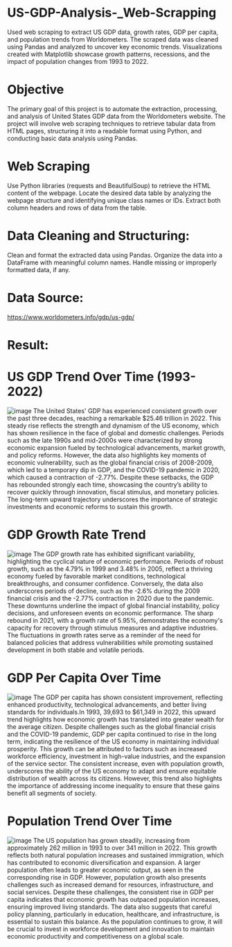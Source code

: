 # US-GDP-Analysis-_Web-Scrapping
Used web scraping to extract US GDP data, growth rates, GDP per capita, and population trends from Worldometers. The scraped data was cleaned using Pandas and analyzed to uncover key economic trends. Visualizations created with Matplotlib showcase growth patterns, recessions, and the impact of population changes from 1993 to 2022.

# Objective
The primary goal of this project is to automate the extraction, processing, and analysis of United States GDP data from the Worldometers website. The project will involve web scraping techniques to retrieve tabular data from HTML pages, structuring it into a readable format using Python, and conducting basic data analysis using Pandas.

# Web Scraping
Use Python libraries (requests and BeautifulSoup) to retrieve the HTML content of the webpage. Locate the desired data table by analyzing the webpage structure and identifying unique class names or IDs. Extract both column headers and rows of data from the table.

# Data Cleaning and Structuring:
Clean and format the extracted data using Pandas. Organize the data into a DataFrame with meaningful column names. Handle missing or improperly formatted data, if any.

# Data Source: 
https://www.worldometers.info/gdp/us-gdp/

# Result: 

# US GDP Trend Over Time (1993-2022)
![image](https://github.com/user-attachments/assets/3e5b47a3-73cd-46b8-aa38-6e7a293f6861)
The United States' GDP has experienced consistent growth over the past three decades, reaching a remarkable $25.46 trillion in 2022. This steady rise reflects the strength and dynamism of the US economy, which has shown resilience in the face of global and domestic challenges. Periods such as the late 1990s and mid-2000s were characterized by strong economic expansion fueled by technological advancements, market growth, and policy reforms. However, the data also highlights key moments of economic vulnerability, such as the global financial crisis of 2008-2009, which led to a temporary dip in GDP, and the COVID-19 pandemic in 2020, which caused a contraction of -2.77%. Despite these setbacks, the GDP has rebounded strongly each time, showcasing the country’s ability to recover quickly through innovation, fiscal stimulus, and monetary policies. The long-term upward trajectory underscores the importance of strategic investments and economic reforms to sustain this growth.

# GDP Growth Rate Trend
![image](https://github.com/user-attachments/assets/aeb89246-6eba-49c0-86b6-7878b6e4a37a)
The GDP growth rate has exhibited significant variability, highlighting the cyclical nature of economic performance. Periods of robust growth, such as the 4.79% in 1999 and 3.48% in 2005, reflect a thriving economy fueled by favorable market conditions, technological breakthroughs, and consumer confidence. Conversely, the data also underscores periods of decline, such as the -2.6% during the 2009 financial crisis and the -2.77% contraction in 2020 due to the pandemic. These downturns underline the impact of global financial instability, policy decisions, and unforeseen events on economic performance. The sharp rebound in 2021, with a growth rate of 5.95%, demonstrates the economy's capacity for recovery through stimulus measures and adaptive industries. The fluctuations in growth rates serve as a reminder of the need for balanced policies that address vulnerabilities while promoting sustained development in both stable and volatile periods.

# GDP Per Capita Over Time
![image](https://github.com/user-attachments/assets/e5f726dd-c91a-4578-9504-4ad5af738979)
The GDP per capita has shown consistent improvement, reflecting enhanced productivity, technological advancements, and better living standards for individuals.In 1993, 39,693 to $61,349 in 2022, this upward trend highlights how economic growth has translated into greater wealth for the average citizen. Despite challenges such as the global financial crisis and the COVID-19 pandemic, GDP per capita continued to rise in the long term, indicating the resilience of the US economy in maintaining individual prosperity. This growth can be attributed to factors such as increased workforce efficiency, investment in high-value industries, and the expansion of the service sector. The consistent increase, even with population growth, underscores the ability of the US economy to adapt and ensure equitable distribution of wealth across its citizens. However, this trend also highlights the importance of addressing income inequality to ensure that these gains benefit all segments of society.

# Population Trend Over Time
![image](https://github.com/user-attachments/assets/031e2946-e1ec-4704-86cc-21cfd5052ff7)
The US population has grown steadily, increasing from approximately 262 million in 1993 to over 341 million in 2022. This growth reflects both natural population increases and sustained immigration, which has contributed to economic diversification and expansion. A larger population often leads to greater economic output, as seen in the corresponding rise in GDP. However, population growth also presents challenges such as increased demand for resources, infrastructure, and social services. Despite these challenges, the consistent rise in GDP per capita indicates that economic growth has outpaced population increases, ensuring improved living standards. The data also suggests that careful policy planning, particularly in education, healthcare, and infrastructure, is essential to sustain this balance. As the population continues to grow, it will be crucial to invest in workforce development and innovation to maintain economic productivity and competitiveness on a global scale.




